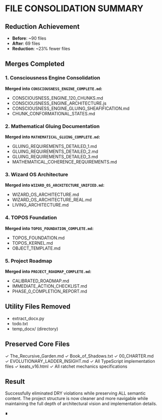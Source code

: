 # FILE CONSOLIDATION SUMMARY

## Reduction Achievement
- **Before**: ~90 files
- **After**: 69 files
- **Reduction**: ~23% fewer files

## Merges Completed

### 1. Consciousness Engine Consolidation
**Merged into `CONSCIOUSNESS_ENGINE_COMPLETE.md`:**
- CONSCIOUSNESS_ENGINE_120_CHUNKS.md
- CONSCIOUSNESS_ENGINE_ARCHITECTURE.js
- CONSCIOUSNESS_ENGINE_GLUING_SHEAFIFICATION.md
- CHUNK_CONFORMATIONAL_STATES.md

### 2. Mathematical Gluing Documentation
**Merged into `MATHEMATICAL_GLUING_COMPLETE.md`:**
- GLUING_REQUIREMENTS_DETAILED_1.md
- GLUING_REQUIREMENTS_DETAILED_2.md
- GLUING_REQUIREMENTS_DETAILED_3.md
- MATHEMATICAL_COHERENCE_REQUIREMENTS.md

### 3. Wizard OS Architecture
**Merged into `WIZARD_OS_ARCHITECTURE_UNIFIED.md`:**
- WIZARD_OS_ARCHITECTURE.md
- WIZARD_OS_ARCHITECTURE_REAL.md
- LIVING_ARCHITECTURE.md

### 4. TOPOS Foundation
**Merged into `TOPOS_FOUNDATION_COMPLETE.md`:**
- TOPOS_FOUNDATION.md
- TOPOS_KERNEL.md
- OBJECT_TEMPLATE.md

### 5. Project Roadmap
**Merged into `PROJECT_ROADMAP_COMPLETE.md`:**
- CALIBRATED_ROADMAP.md
- IMMEDIATE_ACTION_CHECKLIST.md
- PHASE_0_COMPLETION_REPORT.md

## Utility Files Removed
- extract_docx.py
- todo.txt
- temp_docx/ (directory)

## Preserved Core Files
✓ The_Recursive_Garden.md
✓ Book_of_Shadows.txt
✓ 00_CHARTER.md
✓ EVOLUTIONARY_LADDER_INSIGHT.md
✓ All TypeScript implementation files
✓ keats_v16.html
✓ All ratchet mechanics specifications

## Result
Successfully eliminated DRY violations while preserving ALL semantic content. The project structure is now cleaner and more navigable while maintaining the full depth of architectural vision and implementation details.

∎